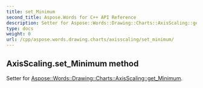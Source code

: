 ```yaml
---
title: set_Minimum
second_title: Aspose.Words for C++ API Reference
description: Setter for Aspose::Words::Drawing::Charts::AxisScaling::get_Minimum. 
type: docs
weight: 0
url: /cpp/aspose.words.drawing.charts/axisscaling/set_minimum/
---
```

## AxisScaling.set_Minimum method


Setter for [Aspose::Words::Drawing::Charts::AxisScaling::get_Minimum](./get_minimum/).

